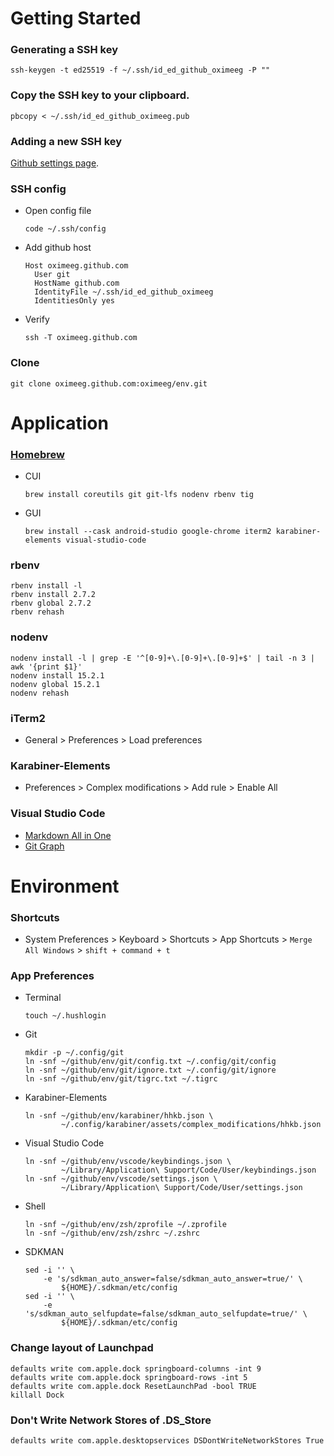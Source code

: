 # Getting Started

### Generating a SSH key
```
ssh-keygen -t ed25519 -f ~/.ssh/id_ed_github_oximeeg -P ""
```

### Copy the SSH key to your clipboard.
```
pbcopy < ~/.ssh/id_ed_github_oximeeg.pub
```

### Adding a new SSH key
[Github settings page](https://github.com/settings/keys).

### SSH config
- Open config file
  ```
  code ~/.ssh/config
  ```

- Add github host
  ```
  Host oximeeg.github.com
    User git
    HostName github.com
    IdentityFile ~/.ssh/id_ed_github_oximeeg
    IdentitiesOnly yes
  ```

- Verify
  ```
  ssh -T oximeeg.github.com
  ```

### Clone
```
git clone oximeeg.github.com:oximeeg/env.git
```

# Application

### [Homebrew](https://brew.sh/)

- CUI
  ```
  brew install coreutils git git-lfs nodenv rbenv tig
  ```

- GUI
  ```
  brew install --cask android-studio google-chrome iterm2 karabiner-elements visual-studio-code
  ```

### rbenv
```
rbenv install -l
rbenv install 2.7.2
rbenv global 2.7.2
rbenv rehash
```

### nodenv
```
nodenv install -l | grep -E '^[0-9]+\.[0-9]+\.[0-9]+$' | tail -n 3 | awk '{print $1}'
nodenv install 15.2.1
nodenv global 15.2.1
nodenv rehash
```

### iTerm2
- General > Preferences > Load preferences

### Karabiner-Elements
- Preferences > Complex modifications > Add rule > Enable All

### Visual Studio Code

- [Markdown All in One](https://marketplace.visualstudio.com/items?itemName=yzhang.markdown-all-in-one)
- [Git Graph](https://marketplace.visualstudio.com/items?itemName=mhutchie.git-graph)

# Environment

### Shortcuts
- System Preferences > Keyboard > Shortcuts > App Shortcuts > `Merge All Windows` > `shift + command + t`

### App Preferences
- Terminal
  ```
  touch ~/.hushlogin
  ```

- Git
  ```
  mkdir -p ~/.config/git
  ln -snf ~/github/env/git/config.txt ~/.config/git/config
  ln -snf ~/github/env/git/ignore.txt ~/.config/git/ignore
  ln -snf ~/github/env/git/tigrc.txt ~/.tigrc
  ```

- Karabiner-Elements
  ```
  ln -snf ~/github/env/karabiner/hhkb.json \
          ~/.config/karabiner/assets/complex_modifications/hhkb.json
  ```

- Visual Studio Code
  ```
  ln -snf ~/github/env/vscode/keybindings.json \
          ~/Library/Application\ Support/Code/User/keybindings.json
  ln -snf ~/github/env/vscode/settings.json \
          ~/Library/Application\ Support/Code/User/settings.json
  ```

- Shell
  ```
  ln -snf ~/github/env/zsh/zprofile ~/.zprofile
  ln -snf ~/github/env/zsh/zshrc ~/.zshrc
  ```

- SDKMAN
  ```
  sed -i '' \
      -e 's/sdkman_auto_answer=false/sdkman_auto_answer=true/' \
          ${HOME}/.sdkman/etc/config
  sed -i '' \
      -e 's/sdkman_auto_selfupdate=false/sdkman_auto_selfupdate=true/' \
          ${HOME}/.sdkman/etc/config
  ```

### Change layout of Launchpad
```
defaults write com.apple.dock springboard-columns -int 9
defaults write com.apple.dock springboard-rows -int 5
defaults write com.apple.dock ResetLaunchPad -bool TRUE
killall Dock
```

### Don't Write Network Stores of .DS_Store
```
defaults write com.apple.desktopservices DSDontWriteNetworkStores True
```
